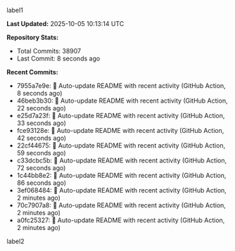 
label1 
<!-- ACTIVITY_START -->
**Last Updated:** 2025-10-05 10:13:14 UTC

**Repository Stats:**
- Total Commits: 38907
- Last Commit: 8 seconds ago

**Recent Commits:**
- 7955a7e9e: 🤖 Auto-update README with recent activity (GitHub Action, 8 seconds ago)
- 46beb3b30: 🤖 Auto-update README with recent activity (GitHub Action, 22 seconds ago)
- e25d7a23f: 🤖 Auto-update README with recent activity (GitHub Action, 33 seconds ago)
- fce93128e: 🤖 Auto-update README with recent activity (GitHub Action, 42 seconds ago)
- 22cf44675: 🤖 Auto-update README with recent activity (GitHub Action, 59 seconds ago)
- c33dcbc5b: 🤖 Auto-update README with recent activity (GitHub Action, 72 seconds ago)
- 1c44bb8e2: 🤖 Auto-update README with recent activity (GitHub Action, 86 seconds ago)
- 3ef068484: 🤖 Auto-update README with recent activity (GitHub Action, 2 minutes ago)
- 70c7907a8: 🤖 Auto-update README with recent activity (GitHub Action, 2 minutes ago)
- a0fc25327: 🤖 Auto-update README with recent activity (GitHub Action, 2 minutes ago)
<!-- ACTIVITY_END -->

label2
